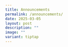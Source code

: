 ```yaml
---
title: Announcements
permalink: /announcements/
date: 2025-03-05
layout: post
description: ""
image: ""
variant: tiptap
---
```

<p></p>